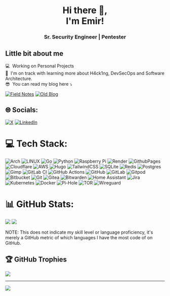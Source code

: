 <h1 align="center">
Hi there 👋,<br/>I'm Emir!
</h1>

<h3 align="center">Sr. Security Engineer | Pentester</h3>

## Little bit about me

💻 &nbsp;Working on Personal Projects <br/>
🌱 &nbsp;I'm on track with learning more about H4ck1ng, DevSecOps and Software Architecture. <br/>
😎 &nbsp;You can read my blog here ⤵️

[![Field Notes](https://img.shields.io/badge/kurt.link-black?style=flat-circle&label=Field+Notes&labelColor=black&color=%23ff6611)](https://kurt.link/)
[![Old Blog](https://img.shields.io/badge/blog.kurt.link-black?style=flat-circle&label=Blog&labelColor=black&color=%23ff6611)](https://blog.kurt.link/)

## 🌐 Socials:

[![X](https://img.shields.io/badge/X-black.svg?logo=X&logoColor=white)](https://x.com/0xF61) 
[![LinkedIn](https://img.shields.io/badge/LinkedIn-%230077B5.svg?logo=linkedin&logoColor=white)](https://linkedin.com/in/kurtemirhan)

# 💻 Tech Stack:
![Arch](https://img.shields.io/badge/Arch%20Linux-1793D1?logo=arch-linux&logoColor=fff&style=for-the-badge) 
![LINUX](https://img.shields.io/badge/Linux-FCC624?style=for-the-badge&logo=linux&logoColor=black)
![Go](https://img.shields.io/badge/go-%2300ADD8.svg?style=for-the-badge&logo=go&logoColor=white)
![Python](https://img.shields.io/badge/python-3670A0?style=for-the-badge&logo=python&logoColor=ffdd54)
![Raspberry Pi](https://img.shields.io/badge/-RaspberryPi-C51A4A?style=for-the-badge&logo=Raspberry-Pi)
![Render](https://img.shields.io/badge/Render-%46E3B7.svg?style=for-the-badge&logo=render&logoColor=white)
![GithubPages](https://img.shields.io/badge/github%20pages-121013?style=for-the-badge&logo=github&logoColor=white)
![Cloudflare](https://img.shields.io/badge/Cloudflare-F38020?style=for-the-badge&logo=Cloudflare&logoColor=white)
![AWS](https://img.shields.io/badge/AWS-%23FF9900.svg?style=for-the-badge&logo=amazon-aws&logoColor=white)
![Hugo](https://img.shields.io/badge/Hugo-black.svg?style=for-the-badge&logo=Hugo)
![TailwindCSS](https://img.shields.io/badge/tailwindcss-%2338B2AC.svg?style=for-the-badge&logo=tailwind-css&logoColor=white)
![SQLite](https://img.shields.io/badge/sqlite-%2307405e.svg?style=for-the-badge&logo=sqlite&logoColor=white)
![Redis](https://img.shields.io/badge/redis-%23DD0031.svg?style=for-the-badge&logo=redis&logoColor=white)
![Postgres](https://img.shields.io/badge/postgres-%23316192.svg?style=for-the-badge&logo=postgresql&logoColor=white)
![Gimp](https://img.shields.io/badge/Gimp-657D8B?style=for-the-badge&logo=gimp&logoColor=FFFFFF)
![GitLab CI](https://img.shields.io/badge/gitlab%20CI-%23181717.svg?style=for-the-badge&logo=gitlab&logoColor=white)
![GitHub Actions](https://img.shields.io/badge/github%20actions-%232671E5.svg?style=for-the-badge&logo=githubactions&logoColor=white)
![GitHub](https://img.shields.io/badge/github-%23121011.svg?style=for-the-badge&logo=github&logoColor=white)
![GitLab](https://img.shields.io/badge/gitlab-%23181717.svg?style=for-the-badge&logo=gitlab&logoColor=white)
![Gitpod](https://img.shields.io/badge/gitpod-f06611.svg?style=for-the-badge&logo=gitpod&logoColor=white)
![Bitbucket](https://img.shields.io/badge/bitbucket-%230047B3.svg?style=for-the-badge&logo=bitbucket&logoColor=white)
![Git](https://img.shields.io/badge/git-%23F05033.svg?style=for-the-badge&logo=git&logoColor=white)
![Gitea](https://img.shields.io/badge/Gitea-34495E?style=for-the-badge&logo=gitea&logoColor=5D9425)
![Bitwarden](https://img.shields.io/badge/bitwarden-%23175DDC.svg?style=for-the-badge&logo=bitwarden&logoColor=white)
![Home Assistant](https://img.shields.io/badge/home%20assistant-%2341BDF5.svg?style=for-the-badge&logo=home-assistant&logoColor=white)
![Jira](https://img.shields.io/badge/jira-%230A0FFF.svg?style=for-the-badge&logo=jira&logoColor=white)
![Kubernetes](https://img.shields.io/badge/kubernetes-%23326ce5.svg?style=for-the-badge&logo=kubernetes&logoColor=white)
![Docker](https://img.shields.io/badge/docker-%230db7ed.svg?style=for-the-badge&logo=docker&logoColor=white)
![Pi-Hole](https://img.shields.io/badge/pihole-%2396060C.svg?style=for-the-badge&logo=pi-hole&logoColor=white)
![TOR](https://img.shields.io/badge/tor-%237E4798.svg?style=for-the-badge&logo=tor-project&logoColor=white)
![Wireguard](https://img.shields.io/badge/wireguard-%2388171A.svg?style=for-the-badge&logo=wireguard&logoColor=white)

# 📊 GitHub Stats:
![](https://github-readme-stats.vercel.app/api/top-langs/?username=0xF61&theme=dark&hide_border=false&include_all_commits=false&count_private=true)
![](https://github-readme-streak-stats.herokuapp.com/?user=0xF61&theme=dark&hide_border=false)

NOTE: This does not indicate my skill level or language proficiency, it's merely a GitHub metric of which languages I have the most code of on GitHub.

## 🏆 GitHub Trophies
![](https://github-profile-trophy.vercel.app/?username=0xF61&theme=dark&no-frame=false&no-bg=false&margin-w=4)

---
![](https://visitcount.itsvg.in/api?id=0xF61&icon=5&color=12)
